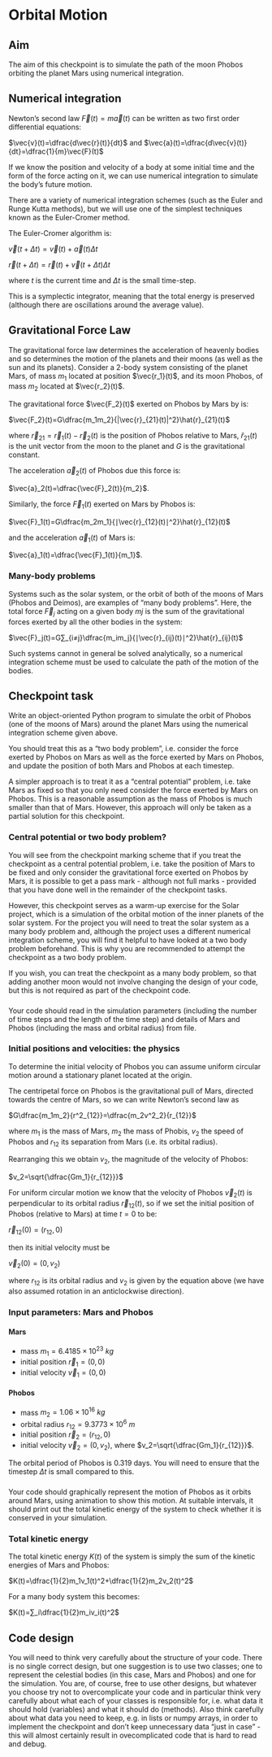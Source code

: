 # Orbital Motion

## Aim

The aim of this checkpoint is to simulate the path of the moon Phobos orbiting the planet Mars using numerical integration.

## Numerical integration

Newton’s second law $\vec{F}(t)=m\vec{a}(t)$ can be written as two first order differential equations:

$\vec{v}(t)=\dfrac{d\vec{r}(t)}{dt}$ and $\vec{a}(t)=\dfrac{d\vec{v}(t)}{dt}=\dfrac{1}{m}\vec{F}(t)$

If we know the position and velocity of a body at some initial time and the form of the force acting on it, we can use numerical integration to simulate the body’s future motion.

There are a variety of numerical integration schemes (such as the Euler and Runge Kutta methods), but we will use one of the simplest techniques known as the Euler-Cromer method.

The Euler-Cromer algorithm is:

$\vec{v}(t+Δt)=\vec{v}(t)+\vec{a}(t)Δt$ 

$\vec{r}(t+Δt)=\vec{r}(t)+\vec{v}(t+Δt)Δt$

where $t$ is the current time and $Δt$ is the small time-step.

This is a symplectic integrator, meaning that the total energy is preserved (although there are oscillations around the average value).

## Gravitational Force Law

The gravitational force law determines the acceleration of heavenly bodies and so determines the motion of the planets and their moons (as well as the sun and its planets). Consider a 2-body system consisting of the planet Mars, of mass $m_1$ located at position $\vec{r_1}(t)$, and its moon Phobos, of mass $m_2$ located at $\vec{r_2}(t)$.

The gravitational force $\vec{F_2}(t)$ exerted on Phobos by Mars by is:

$\vec{F_2}(t)=G\dfrac{m_1m_2}{|\vec{r}_{21}(t)|^2}\hat{r}_{21}(t)$

where $\vec{r}_{21}=\vec{r}_1(t)−\vec{r}_2(t)$ is the position of Phobos relative to Mars, $\hat{r}_{21}(t)$ is the unit vector from the moon to the planet and $G$ is the gravitational constant.

The acceleration $\vec{a}_2(t)$ of Phobos due this force is:

$\vec{a}_2(t)=\dfrac{\vec{F}_2(t)}{m_2}$.

Similarly, the force $\vec{F}_1(t)$ exerted on Mars by Phobos is:

$\vec{F}_1(t)=G\dfrac{m_2m_1}{∣\vec{r}_{12}(t)∣^2}\hat{r}_{12}(t)$

and the acceleration $\vec{a}_1(t)$ of Mars is:

$\vec{a}_1(t)=\dfrac{\vec{F}_1(t)}{m_1}$.
  
### Many-body problems

Systems such as the solar system, or the orbit of both of the moons of Mars (Phobos and Deimos), are examples of “many body problems”. Here, the total force $\vec{F}_j$ acting on a given body $mj$ is the sum of the gravitational forces exerted by all the other bodies in the system:

$\vec{F}_j(t)=G∑_{i≠j}\dfrac{m_im_j}{∣\vec{r}_{ij}(t)∣^2}\hat{r}_{ij}(t)$

Such systems cannot in general be solved analytically, so a numerical integration scheme must be used to calculate the path of the motion of the bodies.
 
## Checkpoint task

Write an object-oriented Python program to simulate the orbit of Phobos (one of the moons of Mars) around the planet Mars using the numerical integration scheme given above.

You should treat this as a “two body problem”, i.e. consider the force exerted by Phobos on Mars as well as the force exerted by Mars on Phobos, and update the position of both Mars and Phobos at each timestep.

A simpler approach is to treat it as a “central potential” problem, i.e. take Mars as fixed so that you only need consider the force exerted by Mars on Phobos. This is a reasonable assumption as the mass of Phobos is much smaller than that of Mars. However, this approach will only be taken as a partial solution for this checkpoint.


### Central potential or two body problem?

You will see from the checkpoint marking scheme that if you treat the checkpoint as a central potential problem, i.e. take the position of Mars to be fixed and only consider the gravitational force exerted on Phobos by Mars, it is possible to get a pass mark - although not full marks - provided that you have done well in the remainder of the checkpoint tasks.

However, this checkpoint serves as a warm-up exercise for the Solar project, which is a simulation of the orbital motion of the inner planets of the solar system. For the project you will need to treat the solar system as a many body problem and, although the project uses a different numerical integration scheme, you will find it helpful to have looked at a two body problem beforehand. This is why you are recommended to attempt the checkpoint as a two body problem.

If you wish, you can treat the checkpoint as a many body problem, so that adding another moon would not involve changing the design of your code, but this is not required as part of the checkpoint code.

###
Your code should read in the simulation parameters (including the number of time steps and the length of the time step) and details of Mars and Phobos (including the mass and orbital radius) from file.


### Initial positions and velocities: the physics

To determine the initial velocity of Phobos you can assume uniform circular motion around a stationary planet located at the origin.

The centripetal force on Phobos is the gravitational pull of Mars, directed towards the centre of Mars, so we can write Newton’s second law as

$G\dfrac{m_1m_2}{r^2_{12}}=\dfrac{m_2v^2_2}{r_{12}}$

where $m_1$ is the mass of Mars, $m_2$ the mass of Phobis, $v_2$ the speed of Phobos and $r_{12}$ its separation from Mars (i.e. its orbital radius).

Rearranging this we obtain $v_2$, the magnitude of the velocity of Phobos:

$v_2=\sqrt{\dfrac{Gm_1}{r_{12}}}$

For uniform circular motion we know that the velocity of Phobos $\vec{v}_2(t)$ is perpendicular to its orbital radius $\vec{r}_{12}(t)$, so if we set the initial position of Phobos (relative to Mars) at time $t=0$ to be:

$\vec{r}_{12}(0)=(r_{12},0)$

then its initial velocity must be

$\vec{v}_2(0)=(0,v_2)$

where $r_{12}$ is its orbital radius and $v_2$ is given by the equation above (we have also assumed rotation in an anticlockwise direction).

 

### Input parameters: Mars and Phobos

#### Mars

- mass $m_1=6.4185×10^{23}\ kg$
- initial position $\vec{r}_1=(0,0)$
- initial velocity $\vec{v}_1=(0,0)$
#### Phobos

- mass $m_2=1.06×10^{16}\ kg$
- orbital radius $r_{12}=9.3773×10^6\ m$
- initial position $\vec{r}_2=(r_{12},0)$
- initial velocity $\vec{v}_2=(0,v_2)$, where $v_2=\sqrt{\dfrac{Gm_1}{r_{12}}}$.

The orbital period of Phobos is $0.319$ days. You will need to ensure that the timestep $Δt$ is small compared to this.

###
Your code should graphically represent the motion of Phobos as it orbits around Mars, using animation to show this motion. At suitable intervals, it should print out the total kinetic energy of the system to check whether it is conserved in your simulation.

### Total kinetic energy

The total kinetic energy $K(t)$ of the system is simply the sum of the kinetic energies of Mars and Phobos:

$K(t)=\dfrac{1}{2}m_1v_1(t)^2+\dfrac{1}{2}m_2v_2(t)^2$

For a many body system this becomes:

$K(t)=∑_i\dfrac{1}{2}m_iv_i(t)^2$
 
## Code design

You will need to think very carefully about the structure of your code. There is no single correct design, but one suggestion is to use two classes; one to represent the celestial bodies (in this case, Mars and Phobos) and one for the simulation. You are, of course, free to use other designs, but whatever you choose try not to overcomplicate your code and in particular think very carefully about what each of your classes is responsible for, i.e. what data it should hold (variables) and what it should do (methods). Also think carefully about what data you need to keep, e.g. in lists or numpy arrays, in order to implement the checkpoint and don’t keep unnecessary data “just in case” - this will almost certainly result in ovecomplicated code that is hard to read and debug.